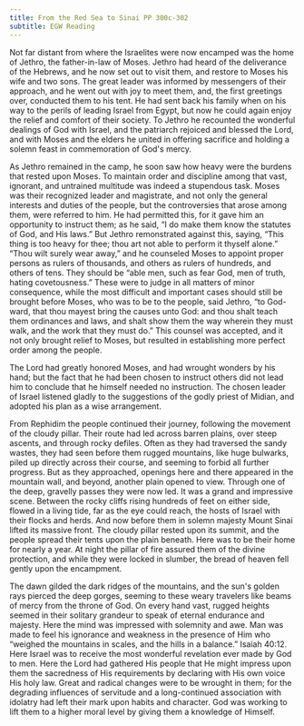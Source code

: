 ```yaml
---
title: From the Red Sea to Sinai PP 300c-302
subtitle: EGW Reading
---
```


Not far distant from where the Israelites were now encamped was the home of Jethro, the father-in-law of Moses. Jethro had heard of the deliverance of the Hebrews, and he now set out to visit them, and restore to Moses his wife and two sons. The great leader was informed by messengers of their approach, and he went out with joy to meet them, and, the first greetings over, conducted them to his tent. He had sent back his family when on his way to the perils of leading Israel from Egypt, but now he could again enjoy the relief and comfort of their society. To Jethro he recounted the wonderful dealings of God with Israel, and the patriarch rejoiced and blessed the Lord, and with Moses and the elders he united in offering sacrifice and holding a solemn feast in commemoration of God's mercy.

As Jethro remained in the camp, he soon saw how heavy were the burdens that rested upon Moses. To maintain order and discipline among that vast, ignorant, and untrained multitude was indeed a stupendous task. Moses was their recognized leader and magistrate, and not only the general interests and duties of the people, but the controversies that arose among them, were referred to him. He had permitted this, for it gave him an opportunity to instruct them; as he said, “I do make them know the statutes of God, and His laws.” But Jethro remonstrated against this, saying, “This thing is too heavy for thee; thou art not able to perform it thyself alone.” “Thou wilt surely wear away,” and he counseled Moses to appoint proper persons as rulers of thousands, and others as rulers of hundreds, and others of tens. They should be “able men, such as fear God, men of truth, hating covetousness.” These were to judge in all matters of minor consequence, while the most difficult and important cases should still be brought before Moses, who was to be to the people, said Jethro, “to God-ward, that thou mayest bring the causes unto God: and thou shalt teach them ordinances and laws, and shalt show them the way wherein they must walk, and the work that they must do.” This counsel was accepted, and it not only brought relief to Moses, but resulted in establishing more perfect order among the people.

The Lord had greatly honored Moses, and had wrought wonders by his hand; but the fact that he had been chosen to instruct others did not lead him to conclude that he himself needed no instruction. The chosen leader of Israel listened gladly to the suggestions of the godly priest of Midian, and adopted his plan as a wise arrangement.

From Rephidim the people continued their journey, following the movement of the cloudy pillar. Their route had led across barren plains, over steep ascents, and through rocky defiles. Often as they had traversed the sandy wastes, they had seen before them rugged mountains, like huge bulwarks, piled up directly across their course, and seeming to forbid all further progress. But as they approached, openings here and there appeared in the mountain wall, and beyond, another plain opened to view. Through one of the deep, gravelly passes they were now led. It was a grand and impressive scene. Between the rocky cliffs rising hundreds of feet on either side, flowed in a living tide, far as the eye could reach, the hosts of Israel with their flocks and herds. And now before them in solemn majesty Mount Sinai lifted its massive front. The cloudy pillar rested upon its summit, and the people spread their tents upon the plain beneath. Here was to be their home for nearly a year. At night the pillar of fire assured them of the divine protection, and while they were locked in slumber, the bread of heaven fell gently upon the encampment.

The dawn gilded the dark ridges of the mountains, and the sun's golden rays pierced the deep gorges, seeming to these weary travelers like beams of mercy from the throne of God. On every hand vast, rugged heights seemed in their solitary grandeur to speak of eternal endurance and majesty. Here the mind was impressed with solemnity and awe. Man was made to feel his ignorance and weakness in the presence of Him who “weighed the mountains in scales, and the hills in a balance.” Isaiah 40:12. Here Israel was to receive the most wonderful revelation ever made by God to men. Here the Lord had gathered His people that He might impress upon them the sacredness of His requirements by declaring with His own voice His holy law. Great and radical changes were to be wrought in them; for the degrading influences of servitude and a long-continued association with idolatry had left their mark upon habits and character. God was working to lift them to a higher moral level by giving them a knowledge of Himself.